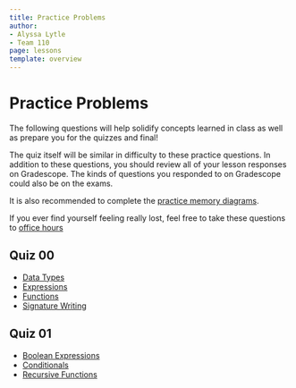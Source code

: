 ```yaml
---
title: Practice Problems
author:
- Alyssa Lytle
- Team 110
page: lessons
template: overview
---
```


# Practice Problems

The following questions will help solidify concepts learned in class as well as prepare you for the quizzes and final!

The quiz itself will be similar in difficulty to these practice questions. In addition to these questions, you should review all of your lesson responses on Gradescope. The kinds of questions you responded to on Gradescope could also be on the exams.

It is also recommended to complete the [practice memory diagrams](/resources/practice/MemDiagrams.html).

If you ever find yourself feeling really lost, feel free to take these questions to [office hours](/support) 
 <!-- or get more extended help in [tutoring](/support)! -->

## Quiz 00

- [Data Types](/resources/practice/objects-data-types/conceptual.html)
- [Expressions](/resources/practice/expressions/conceptual.html)
- [Functions](/resources/practice/functions/conceptual.html)
- [Signature Writing](/resources/practice/functions/signature-writing.html)


## Quiz 01
- [Boolean Expressions](/resources/practice/boolean-expressions.html)
- [Conditionals](/resources/practice/conditionals.html)
- [Recursive Functions](/resources/practice/recursive-functions.html)

<!-- 
## Quiz 02
- [While Loops](/resources/practice/while-loops.html)
- [While Loops + Functions](/resources/practice/while-loops-functions.html)
- [Lists](/resources/practice/lists.html)

## Quiz 03
- [Dictionaries](/resources/practice/dicts.html)
- [for Loops](/resources/practice/for-loops.html)
- [Unit Tests](/resources/practice/unit-tests.html)
- [Function Writing](/resources/practice/function-writing.html)

## Final Exam

- [Object-Oriented Programming](/resources/practice/oop.html)
- [Class Writing](/resources/practice/class-writing.html) -->

<!-- - [Lists, Dictionaries, and Loops Reinforcement Questions](/resources/practice/lists-and-dicts-reinforced.html) -->


<!-- 
## Quiz 04
- [Object-Oriented Programming](/resources/practice/oop.html)
- [Class Writing](/resources/practice/class-writing.html)
- [Recursive Functions](/resources/practice/recursive-functions.html)
- [Recursive Structures](/resources/practice/recursive-structures.html)
- [Magic Methods *(to-do)*](/resources/practice/unit-tests.html) -->  
